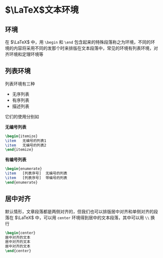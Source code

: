 # $\LaTeX$文本环境
## 环境
在 $\LaTeX$ 中，用 `\begin` 和 `\end` 包含起来的特殊段落称之为环境，不同的环境的内容将采用不同的发那个时来排版在文本段落中，常见的环境有列表环境，对齐环境和定理环境等

## 列表环境
列表环境有三种
+ 无序列表
+ 有序列表
+ 描述列表

它们的使用分别如   

**无编号列表**
```tex
\begin{itemize}
\item	无编号的列表1
\item	无编号的列表2
\end{itemize}
```

**有编号列表**
```tex
\begin{enumerate}
\item	[列表序号]	无编号的列表
\item	[列表序号]	带编号的列表
\end{enumerate}
```

## 居中对齐
默认情形，文章段落都是两侧对齐的，但我们也可以排版居中对齐和单侧对齐的段落在 $\LaTeX$ 中，可以用 `center` 环境得到居中的文本段落，其中可以用 `\\` 换行
```tex
\begin{center}
居中对齐的文本
居中对齐的文本
居中对齐的文本
\end{center}
```